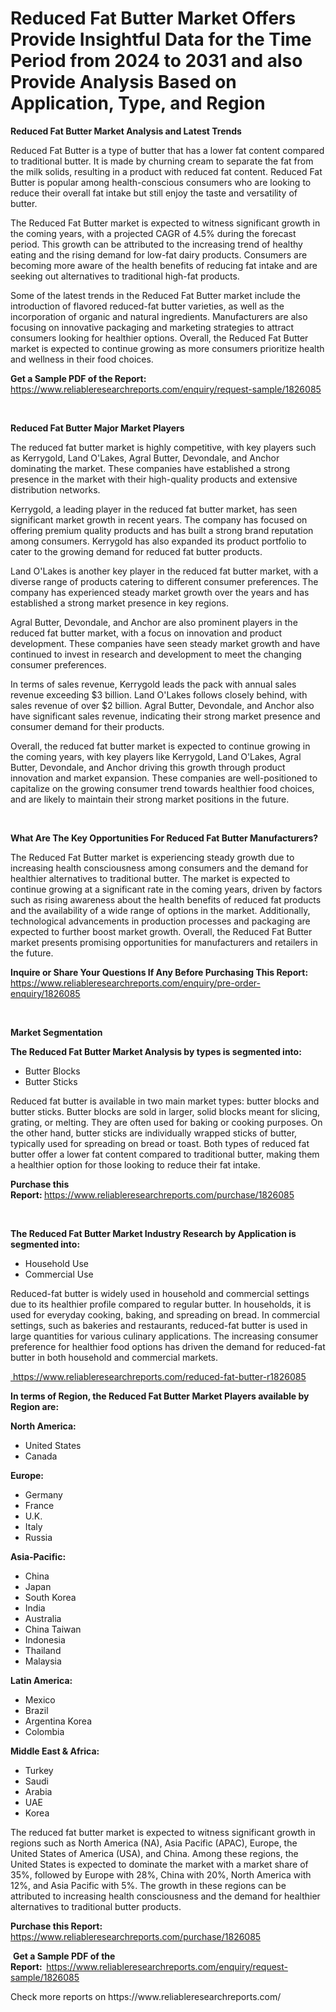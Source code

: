<p><h1>Reduced Fat Butter Market Offers Provide Insightful Data for the Time Period from 2024 to 2031 and also Provide Analysis Based on Application, Type, and Region</h1></p><p><strong>Reduced Fat Butter Market Analysis and Latest Trends</strong></p>
<p><p>Reduced Fat Butter is a type of butter that has a lower fat content compared to traditional butter. It is made by churning cream to separate the fat from the milk solids, resulting in a product with reduced fat content. Reduced Fat Butter is popular among health-conscious consumers who are looking to reduce their overall fat intake but still enjoy the taste and versatility of butter.</p><p>The Reduced Fat Butter market is expected to witness significant growth in the coming years, with a projected CAGR of 4.5% during the forecast period. This growth can be attributed to the increasing trend of healthy eating and the rising demand for low-fat dairy products. Consumers are becoming more aware of the health benefits of reducing fat intake and are seeking out alternatives to traditional high-fat products.</p><p>Some of the latest trends in the Reduced Fat Butter market include the introduction of flavored reduced-fat butter varieties, as well as the incorporation of organic and natural ingredients. Manufacturers are also focusing on innovative packaging and marketing strategies to attract consumers looking for healthier options. Overall, the Reduced Fat Butter market is expected to continue growing as more consumers prioritize health and wellness in their food choices.</p></p>
<p><strong>Get a Sample PDF of the Report:&nbsp;</strong> <a href="https://www.reliableresearchreports.com/enquiry/request-sample/1826085">https://www.reliableresearchreports.com/enquiry/request-sample/1826085</a></p>
<p>&nbsp;</p>
<p><strong>Reduced Fat Butter Major Market Players</strong></p>
<p><p>The reduced fat butter market is highly competitive, with key players such as Kerrygold, Land O'Lakes, Agral Butter, Devondale, and Anchor dominating the market. These companies have established a strong presence in the market with their high-quality products and extensive distribution networks.</p><p>Kerrygold, a leading player in the reduced fat butter market, has seen significant market growth in recent years. The company has focused on offering premium quality products and has built a strong brand reputation among consumers. Kerrygold has also expanded its product portfolio to cater to the growing demand for reduced fat butter products.</p><p>Land O'Lakes is another key player in the reduced fat butter market, with a diverse range of products catering to different consumer preferences. The company has experienced steady market growth over the years and has established a strong market presence in key regions.</p><p>Agral Butter, Devondale, and Anchor are also prominent players in the reduced fat butter market, with a focus on innovation and product development. These companies have seen steady market growth and have continued to invest in research and development to meet the changing consumer preferences.</p><p>In terms of sales revenue, Kerrygold leads the pack with annual sales revenue exceeding $3 billion. Land O'Lakes follows closely behind, with sales revenue of over $2 billion. Agral Butter, Devondale, and Anchor also have significant sales revenue, indicating their strong market presence and consumer demand for their products.</p><p>Overall, the reduced fat butter market is expected to continue growing in the coming years, with key players like Kerrygold, Land O'Lakes, Agral Butter, Devondale, and Anchor driving this growth through product innovation and market expansion. These companies are well-positioned to capitalize on the growing consumer trend towards healthier food choices, and are likely to maintain their strong market positions in the future.</p></p>
<p>&nbsp;</p>
<p><strong>What Are The Key Opportunities For Reduced Fat Butter Manufacturers?</strong></p>
<p><p>The Reduced Fat Butter market is experiencing steady growth due to increasing health consciousness among consumers and the demand for healthier alternatives to traditional butter. The market is expected to continue growing at a significant rate in the coming years, driven by factors such as rising awareness about the health benefits of reduced fat products and the availability of a wide range of options in the market. Additionally, technological advancements in production processes and packaging are expected to further boost market growth. Overall, the Reduced Fat Butter market presents promising opportunities for manufacturers and retailers in the future.</p></p>
<p><strong>Inquire or Share Your Questions If Any Before Purchasing This Report:</strong> <a href="https://www.reliableresearchreports.com/enquiry/pre-order-enquiry/1826085">https://www.reliableresearchreports.com/enquiry/pre-order-enquiry/1826085</a></p>
<p>&nbsp;</p>
<p><strong>Market Segmentation</strong></p>
<p><strong>The Reduced Fat Butter Market Analysis by types is segmented into:</strong></p>
<p><ul><li>Butter Blocks</li><li>Butter Sticks</li></ul></p>
<p><p>Reduced fat butter is available in two main market types: butter blocks and butter sticks. Butter blocks are sold in larger, solid blocks meant for slicing, grating, or melting. They are often used for baking or cooking purposes. On the other hand, butter sticks are individually wrapped sticks of butter, typically used for spreading on bread or toast. Both types of reduced fat butter offer a lower fat content compared to traditional butter, making them a healthier option for those looking to reduce their fat intake.</p></p>
<p><strong>Purchase this Report:&nbsp;</strong><a href="https://www.reliableresearchreports.com/purchase/1826085">https://www.reliableresearchreports.com/purchase/1826085</a></p>
<p>&nbsp;</p>
<p><strong>The Reduced Fat Butter Market Industry Research by Application is segmented into:</strong></p>
<p><ul><li>Household Use</li><li>Commercial Use</li></ul></p>
<p><p>Reduced-fat butter is widely used in household and commercial settings due to its healthier profile compared to regular butter. In households, it is used for everyday cooking, baking, and spreading on bread. In commercial settings, such as bakeries and restaurants, reduced-fat butter is used in large quantities for various culinary applications. The increasing consumer preference for healthier food options has driven the demand for reduced-fat butter in both household and commercial markets.</p></p>
<p><a href="https://www.reliableresearchreports.com/reduced-fat-butter-r1826085">&nbsp;https://www.reliableresearchreports.com/reduced-fat-butter-r1826085</a></p>
<p><strong>In terms of Region, the Reduced Fat Butter Market Players available by Region are:</strong></p>
<p>
    <p> <strong> North America: </strong>
        <ul>
            <li>United States</li>
            <li>Canada</li>
        </ul>
        </p> 
    <p> <strong> Europe: </strong>
        <ul>
            <li>Germany</li>
            <li>France</li>
            <li>U.K.</li>
            <li>Italy</li>
            <li>Russia</li>
        </ul>
        </p> 
    <p> <strong> Asia-Pacific: </strong>
        <ul>
            <li>China</li>
            <li>Japan</li>
            <li>South Korea</li>
            <li>India</li>
            <li>Australia</li>
            <li>China Taiwan</li>
            <li>Indonesia</li>
            <li>Thailand</li>
            <li>Malaysia</li>
        </ul>
        </p> 
    <p> <strong> Latin America: </strong>
        <ul>
            <li>Mexico</li>
            <li>Brazil</li>
            <li>Argentina Korea</li>
            <li>Colombia</li>
        </ul>
        </p> 
    <p> <strong> Middle East & Africa: </strong>
        <ul>
            <li>Turkey</li>
            <li>Saudi</li>
            <li>Arabia</li>
            <li>UAE</li>
            <li>Korea</li>
        </ul>
    </p>
    </p>
<p><p>The reduced fat butter market is expected to witness significant growth in regions such as North America (NA), Asia Pacific (APAC), Europe, the United States of America (USA), and China. Among these regions, the United States is expected to dominate the market with a market share of 35%, followed by Europe with 28%, China with 20%, North America with 12%, and Asia Pacific with 5%. The growth in these regions can be attributed to increasing health consciousness and the demand for healthier alternatives to traditional butter products.</p></p>
<p><strong>Purchase this Report: </strong><a href="https://www.reliableresearchreports.com/purchase/1826085">https://www.reliableresearchreports.com/purchase/1826085</a></p>
<p>&nbsp;<strong>Get a Sample PDF of the Report:&nbsp;&nbsp;</strong><a href="https://www.reliableresearchreports.com/enquiry/request-sample/1826085">https://www.reliableresearchreports.com/enquiry/request-sample/1826085</a></p>
<p><strong></strong></p>
<p>Check more reports on https://www.reliableresearchreports.com/</p>